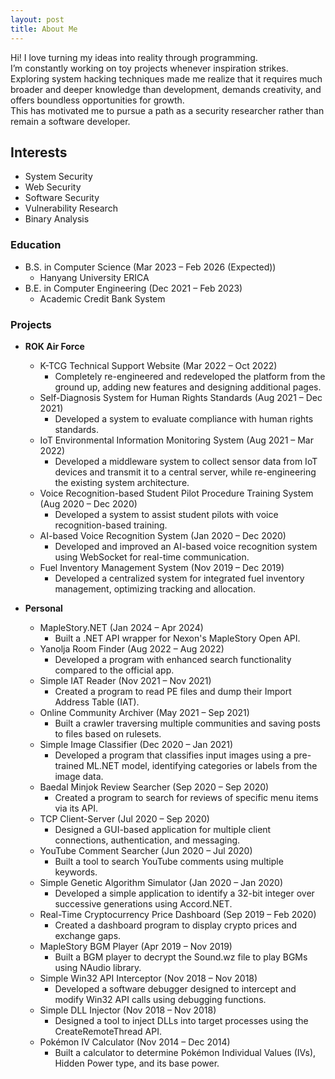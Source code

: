 ```yaml
---
layout: post
title: About Me
---
```


Hi! I love turning my ideas into reality through programming.  
I’m constantly working on toy projects whenever inspiration strikes.  
Exploring system hacking techniques made me realize that it requires much broader and deeper knowledge than development, demands creativity, and offers boundless opportunities for growth.  
This has motivated me to pursue a path as a security researcher rather than remain a software developer.

## Interests

- System Security
- Web Security
- Software Security
- Vulnerability Research
- Binary Analysis

### Education

- B.S. in Computer Science (Mar 2023 – Feb 2026 (Expected))
  - Hanyang University ERICA
- B.E. in Computer Engineering (Dec 2021 – Feb 2023)
  - Academic Credit Bank System

### Projects

- **ROK Air Force**

  - K-TCG Technical Support Website (Mar 2022 – Oct 2022)
    - Completely re-engineered and redeveloped the platform from the ground up, adding new features and designing additional pages.
  - Self-Diagnosis System for Human Rights Standards (Aug 2021 – Dec 2021)
    - Developed a system to evaluate compliance with human rights standards.
  - IoT Environmental Information Monitoring System (Aug 2021 – Mar 2022)
    - Developed a middleware system to collect sensor data from IoT devices and transmit it to a central server, while re-engineering the existing system architecture.
  - Voice Recognition-based Student Pilot Procedure Training System (Aug 2020 – Dec 2020)
    - Developed a system to assist student pilots with voice recognition-based training.
  - AI-based Voice Recognition System (Jan 2020 – Dec 2020)
    - Developed and improved an AI-based voice recognition system using WebSocket for real-time communication.
  - Fuel Inventory Management System (Nov 2019 – Dec 2019)
    - Developed a centralized system for integrated fuel inventory management, optimizing tracking and allocation.

- **Personal**
  - MapleStory.NET (Jan 2024 – Apr 2024)
    - Built a .NET API wrapper for Nexon's MapleStory Open API.
  - Yanolja Room Finder (Aug 2022 – Aug 2022)
    - Developed a program with enhanced search functionality compared to the official app.
  - Simple IAT Reader (Nov 2021 – Nov 2021)
    - Created a program to read PE files and dump their Import Address Table (IAT).
  - Online Community Archiver (May 2021 – Sep 2021)
    - Built a crawler traversing multiple communities and saving posts to files based on rulesets.
  - Simple Image Classifier (Dec 2020 – Jan 2021)
    - Developed a program that classifies input images using a pre-trained ML.NET model, identifying categories or labels from the image data.
  - Baedal Minjok Review Searcher (Sep 2020 – Sep 2020)
    - Created a program to search for reviews of specific menu items via its API.
  - TCP Client-Server (Jul 2020 – Sep 2020)
    - Designed a GUI-based application for multiple client connections, authentication, and messaging.
  - YouTube Comment Searcher (Jun 2020 – Jul 2020)
    - Built a tool to search YouTube comments using multiple keywords.
  - Simple Genetic Algorithm Simulator (Jan 2020 – Jan 2020)
    - Developed a simple application to identify a 32-bit integer over successive generations using Accord.NET.
  - Real-Time Cryptocurrency Price Dashboard (Sep 2019 – Feb 2020)
    - Created a dashboard program to display crypto prices and exchange gaps.
  - MapleStory BGM Player (Apr 2019 – Nov 2019)
    - Built a BGM player to decrypt the Sound.wz file to play BGMs using NAudio library.
  - Simple Win32 API Interceptor (Nov 2018 – Nov 2018)
    - Developed a software debugger designed to intercept and modify Win32 API calls using debugging functions.
  - Simple DLL Injector (Nov 2018 – Nov 2018)
    - Designed a tool to inject DLLs into target processes using the CreateRemoteThread API.
  - Pokémon IV Calculator (Nov 2014 – Dec 2014)
    - Built a calculator to determine Pokémon Individual Values (IVs), Hidden Power type, and its base power.
